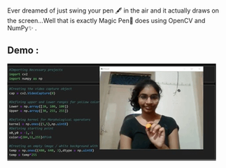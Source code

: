 Ever dreamed of just swing your pen 🖋️ in the air and it actually draws on the screen...Well that is exactly Magic Pen🔮 does using OpenCV and NumPy✨ .

## Demo :

![Demonstration](https://github.com/Prathyusha-Guduru/Data/blob/master/Magic%20pen.gif)

